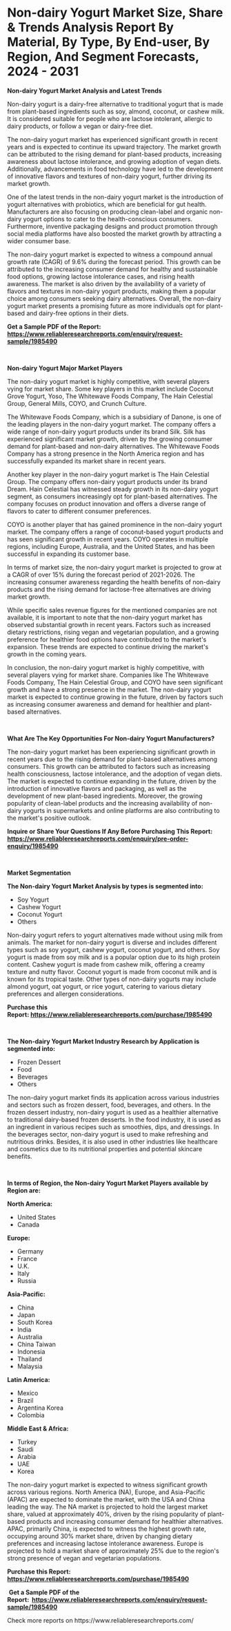 <p><h1>Non-dairy Yogurt Market Size, Share & Trends Analysis Report By Material, By Type, By End-user, By Region, And Segment Forecasts, 2024 - 2031</h1></p><p><strong>Non-dairy Yogurt Market Analysis and Latest Trends</strong></p>
<p><p>Non-dairy yogurt is a dairy-free alternative to traditional yogurt that is made from plant-based ingredients such as soy, almond, coconut, or cashew milk. It is considered suitable for people who are lactose intolerant, allergic to dairy products, or follow a vegan or dairy-free diet.</p><p>The non-dairy yogurt market has experienced significant growth in recent years and is expected to continue its upward trajectory. The market growth can be attributed to the rising demand for plant-based products, increasing awareness about lactose intolerance, and growing adoption of vegan diets. Additionally, advancements in food technology have led to the development of innovative flavors and textures of non-dairy yogurt, further driving its market growth.</p><p>One of the latest trends in the non-dairy yogurt market is the introduction of yogurt alternatives with probiotics, which are beneficial for gut health. Manufacturers are also focusing on producing clean-label and organic non-dairy yogurt options to cater to the health-conscious consumers. Furthermore, inventive packaging designs and product promotion through social media platforms have also boosted the market growth by attracting a wider consumer base.</p><p>The non-dairy yogurt market is expected to witness a compound annual growth rate (CAGR) of 9.6% during the forecast period. This growth can be attributed to the increasing consumer demand for healthy and sustainable food options, growing lactose intolerance cases, and rising health awareness. The market is also driven by the availability of a variety of flavors and textures in non-dairy yogurt products, making them a popular choice among consumers seeking dairy alternatives. Overall, the non-dairy yogurt market presents a promising future as more individuals opt for plant-based and dairy-free options in their diets.</p></p>
<p><strong>Get a Sample PDF of the Report:&nbsp; <a href="https://www.reliableresearchreports.com/enquiry/request-sample/1985490">https://www.reliableresearchreports.com/enquiry/request-sample/1985490</a></strong></p>
<p>&nbsp;</p>
<p><strong>Non-dairy Yogurt Major Market Players</strong></p>
<p><p>The non-dairy yogurt market is highly competitive, with several players vying for market share. Some key players in this market include Coconut Grove Yogurt, Yoso, The Whitewave Foods Company, The Hain Celestial Group, General Mills, COYO, and Crunch Culture.</p><p>The Whitewave Foods Company, which is a subsidiary of Danone, is one of the leading players in the non-dairy yogurt market. The company offers a wide range of non-dairy yogurt products under its brand Silk. Silk has experienced significant market growth, driven by the growing consumer demand for plant-based and non-dairy alternatives. The Whitewave Foods Company has a strong presence in the North America region and has successfully expanded its market share in recent years.</p><p>Another key player in the non-dairy yogurt market is The Hain Celestial Group. The company offers non-dairy yogurt products under its brand Dream. Hain Celestial has witnessed steady growth in its non-dairy yogurt segment, as consumers increasingly opt for plant-based alternatives. The company focuses on product innovation and offers a diverse range of flavors to cater to different consumer preferences.</p><p>COYO is another player that has gained prominence in the non-dairy yogurt market. The company offers a range of coconut-based yogurt products and has seen significant growth in recent years. COYO operates in multiple regions, including Europe, Australia, and the United States, and has been successful in expanding its customer base.</p><p>In terms of market size, the non-dairy yogurt market is projected to grow at a CAGR of over 15% during the forecast period of 2021-2026. The increasing consumer awareness regarding the health benefits of non-dairy products and the rising demand for lactose-free alternatives are driving market growth.</p><p>While specific sales revenue figures for the mentioned companies are not available, it is important to note that the non-dairy yogurt market has observed substantial growth in recent years. Factors such as increased dietary restrictions, rising vegan and vegetarian population, and a growing preference for healthier food options have contributed to the market's expansion. These trends are expected to continue driving the market's growth in the coming years.</p><p>In conclusion, the non-dairy yogurt market is highly competitive, with several players vying for market share. Companies like The Whitewave Foods Company, The Hain Celestial Group, and COYO have seen significant growth and have a strong presence in the market. The non-dairy yogurt market is expected to continue growing in the future, driven by factors such as increasing consumer awareness and demand for healthier and plant-based alternatives.</p></p>
<p>&nbsp;</p>
<p><strong>What Are The Key Opportunities For Non-dairy Yogurt Manufacturers?</strong></p>
<p><p>The non-dairy yogurt market has been experiencing significant growth in recent years due to the rising demand for plant-based alternatives among consumers. This growth can be attributed to factors such as increasing health consciousness, lactose intolerance, and the adoption of vegan diets. The market is expected to continue expanding in the future, driven by the introduction of innovative flavors and packaging, as well as the development of new plant-based ingredients. Moreover, the growing popularity of clean-label products and the increasing availability of non-dairy yogurts in supermarkets and online platforms are also contributing to the market's positive outlook.</p></p>
<p><strong>Inquire or Share Your Questions If Any Before Purchasing This Report: <a href="https://www.reliableresearchreports.com/enquiry/pre-order-enquiry/1985490">https://www.reliableresearchreports.com/enquiry/pre-order-enquiry/1985490</a></strong></p>
<p>&nbsp;</p>
<p><strong>Market Segmentation</strong></p>
<p><strong>The Non-dairy Yogurt Market Analysis by types is segmented into:</strong></p>
<p><ul><li>Soy Yogurt</li><li>Cashew Yogurt</li><li>Coconut Yogurt</li><li>Others</li></ul></p>
<p><p>Non-dairy yogurt refers to yogurt alternatives made without using milk from animals. The market for non-dairy yogurt is diverse and includes different types such as soy yogurt, cashew yogurt, coconut yogurt, and others. Soy yogurt is made from soy milk and is a popular option due to its high protein content. Cashew yogurt is made from cashew milk, offering a creamy texture and nutty flavor. Coconut yogurt is made from coconut milk and is known for its tropical taste. Other types of non-dairy yogurts may include almond yogurt, oat yogurt, or rice yogurt, catering to various dietary preferences and allergen considerations.</p></p>
<p><strong>Purchase this Report:&nbsp;<a href="https://www.reliableresearchreports.com/purchase/1985490">https://www.reliableresearchreports.com/purchase/1985490</a></strong></p>
<p>&nbsp;</p>
<p><strong>The Non-dairy Yogurt Market Industry Research by Application is segmented into:</strong></p>
<p><ul><li>Frozen Dessert</li><li>Food</li><li>Beverages</li><li>Others</li></ul></p>
<p><p>The non-dairy yogurt market finds its application across various industries and sectors such as frozen dessert, food, beverages, and others. In the frozen dessert industry, non-dairy yogurt is used as a healthier alternative to traditional dairy-based frozen desserts. In the food industry, it is used as an ingredient in various recipes such as smoothies, dips, and dressings. In the beverages sector, non-dairy yogurt is used to make refreshing and nutritious drinks. Besides, it is also used in other industries like healthcare and cosmetics due to its nutritional properties and potential skincare benefits.</p></p>
<p>&nbsp;</p>
<p><strong>In terms of Region, the Non-dairy Yogurt Market Players available by Region are:</strong></p>
<p>
    <p> <strong> North America: </strong>
        <ul>
            <li>United States</li>
            <li>Canada</li>
        </ul>
        </p> 
    <p> <strong> Europe: </strong>
        <ul>
            <li>Germany</li>
            <li>France</li>
            <li>U.K.</li>
            <li>Italy</li>
            <li>Russia</li>
        </ul>
        </p> 
    <p> <strong> Asia-Pacific: </strong>
        <ul>
            <li>China</li>
            <li>Japan</li>
            <li>South Korea</li>
            <li>India</li>
            <li>Australia</li>
            <li>China Taiwan</li>
            <li>Indonesia</li>
            <li>Thailand</li>
            <li>Malaysia</li>
        </ul>
        </p> 
    <p> <strong> Latin America: </strong>
        <ul>
            <li>Mexico</li>
            <li>Brazil</li>
            <li>Argentina Korea</li>
            <li>Colombia</li>
        </ul>
        </p> 
    <p> <strong> Middle East & Africa: </strong>
        <ul>
            <li>Turkey</li>
            <li>Saudi</li>
            <li>Arabia</li>
            <li>UAE</li>
            <li>Korea</li>
        </ul>
    </p>
    </p>
<p><p>The non-dairy yogurt market is expected to witness significant growth across various regions. North America (NA), Europe, and Asia-Pacific (APAC) are expected to dominate the market, with the USA and China leading the way. The NA market is projected to hold the largest market share, valued at approximately 40%, driven by the rising popularity of plant-based products and increasing consumer demand for healthier alternatives. APAC, primarily China, is expected to witness the highest growth rate, occupying around 30% market share, driven by changing dietary preferences and increasing lactose intolerance awareness. Europe is projected to hold a market share of approximately 25% due to the region's strong presence of vegan and vegetarian populations.</p></p>
<p><strong>Purchase this Report: <a href="https://www.reliableresearchreports.com/purchase/1985490">https://www.reliableresearchreports.com/purchase/1985490</a></strong></p>
<p>&nbsp;<strong>Get a Sample PDF of the Report:&nbsp;&nbsp;<a href="https://www.reliableresearchreports.com/enquiry/request-sample/1985490">https://www.reliableresearchreports.com/enquiry/request-sample/1985490</a></strong></p>
<p><strong></strong></p>
<p>Check more reports on https://www.reliableresearchreports.com/</p>